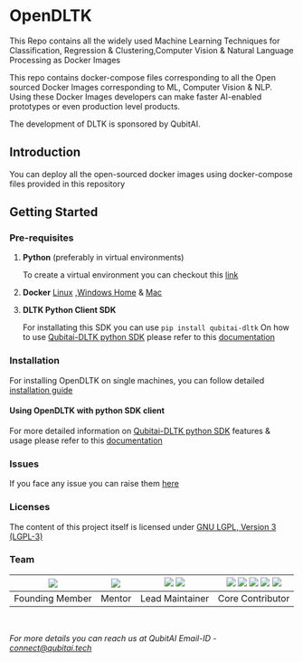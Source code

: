 # OpenDLTK


This Repo contains all the widely used Machine Learning Techniques for Classification, Regression & Clustering,Computer Vision & Natural Language Processing
as Docker Images

This repo contains docker-compose files corresponding to all the Open sourced Docker Images corresponding to ML, Computer Vision & NLP. 
Using these Docker Images developers can make faster AI-enabled prototypes or even production level products.

The development of DLTK is sponsored by QubitAI.

## Introduction 

You can deploy all the open-sourced docker images using docker-compose files provided in this repository  

## Getting Started

### Pre-requisites

1. **Python** (preferably in virtual environments)
   
   To create a virtual environment you can checkout this [link](https://docs.conda.io/projects/conda/en/latest/user-guide/tasks/manage-environments.html#creating-an-environment-with-commands)
2. **Docker**
    [Linux](https://docs.docker.com/engine/install/) ,[Windows Home](https://docs.docker.com/docker-for-windows/install-windows-home/) & [Mac](https://docs.docker.com/docker-for-mac/install/)


    
3. **DLTK Python Client SDK**

    For installating this SDK you can use `pip install qubitai-dltk`
    On how to use [Qubitai-DLTK python SDK](https://github.com/dltk-ai/qubitai-dltk) please refer to this [documentation]('https://docs.dltk.ai')

### Installation

For installing OpenDLTK on single machines, you can follow detailed [installation guide](https://docs.dltk.ai/getting_started/openDLTK_single_instance.html) 
    


#### Using OpenDLTK with python SDK client

For more detailed information on [Qubitai-DLTK python SDK](https://github.com/dltk-ai/qubitai-dltk) features & usage please refer to this [documentation](https://docs.dltk.ai)


### Issues
If you face any issue you can raise them [here](https://github.com/dltk-ai/openDLTK/issues) 


### Licenses
The content of this project itself is licensed under [GNU LGPL, Version 3 (LGPL-3)](https://github.com/dltk-ai/openDLTK/blob/main/LICENSE)



### Team

|[![](https://github.com/shreeramiyer.png?size=50)](https://github.com/shreeramiyer)|[![](https://github.com/sridharseshadri.png?size=50)](https://github.com/sridharseshadri)| [![](https://github.com/GHub4Naveen.png?size=50)](https://github.com/GHub4Naveen) [![](https://github.com/alamcta.png?size=50)](https://github.com/alamcta) |[![](https://github.com/SivaramVeluri15.png?size=50)](https://github.com/SivaramVeluri15) [![](https://github.com/vishnupeesapati.png?size=50)](https://github.com/vishnupeesapati) [![](https://github.com/appareddyraja.png?size=50)](https://github.com/appareddyraja) [![](https://github.com/kavyavelagapudi252.png?size=50)](https://github.com/kavyavelagapudi252) [![](https://github.com/vivekkya.png?size=50)](https://github.com/vivekkya)
|:--:|:--:|:--:|:--:|
|Founding Member|Mentor|Lead Maintainer|Core Contributor|

<br />

*For more details you can reach us at QubitAI Email-ID - [connect@qubitai.tech](connect@qubitai.tech)*


